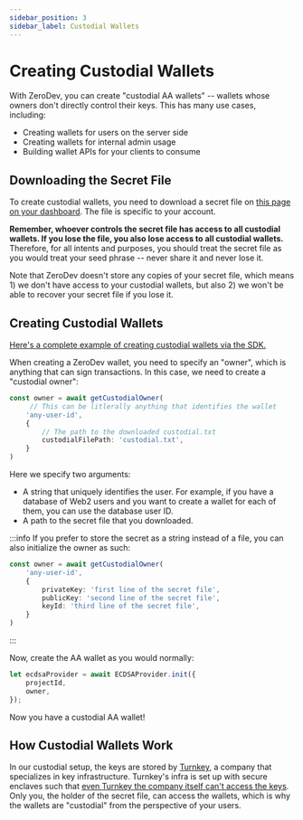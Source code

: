 ```yaml
---
sidebar_position: 3
sidebar_label: Custodial Wallets
---
```


# Creating Custodial Wallets

With ZeroDev, you can create "custodial AA wallets" -- wallets whose owners don't directly control their keys.  This has many use cases, including:

- Creating wallets for users on the server side
- Creating wallets for internal admin usage
- Building wallet APIs for your clients to consume

## Downloading the Secret File

To create custodial wallets, you need to download a secret file on [this page on your dashboard](https://dashboard.zerodev.app/custodial).  The file is specific to your account.

**Remember, whoever controls the secret file has access to all custodial wallets.  If you lose the file, you also lose access to all custodial wallets.**  Therefore, for all intents and purposes, you should treat the secret file as you would treat your seed phrase -- never share it and never lose it.

Note that ZeroDev doesn't store any copies of your secret file, which means 1) we don't have access to your custodial wallets, but also 2) we won't be able to recover your secret file if you lose it.

## Creating Custodial Wallets

[Here's a complete example of creating custodial wallets via the SDK.](https://github.com/zerodevapp/custodial-example)

When creating a ZeroDev wallet, you need to specify an "owner", which is anything that can sign transactions.  In this case, we need to create a "custodial owner":

```typescript
const owner = await getCustodialOwner(
     // This can be litlerally anything that identifies the wallet
    'any-user-id',
    {
        // The path to the downloaded custodial.txt
        custodialFilePath: 'custodial.txt',
    }
)
```

Here we specify two arguments:

- A string that uniquely identifies the user.  For example, if you have a database of Web2 users and you want to create a wallet for each of them, you can use the database user ID.
- A path to the secret file that you downloaded.

:::info
If you prefer to store the secret as a string instead of a file, you can also initialize the owner as such:

```typescript
const owner = await getCustodialOwner(
    'any-user-id',
    {
        privateKey: 'first line of the secret file',
        publicKey: 'second line of the secret file',
        keyId: 'third line of the secret file',
    }
)
```
:::

Now, create the AA wallet as you would normally:

```typescript
let ecdsaProvider = await ECDSAProvider.init({
    projectId,
    owner,
});
```

Now you have a custodial AA wallet!

## How Custodial Wallets Work

In our custodial setup, the keys are stored by [Turnkey](https://www.turnkey.io/), a company that specializes in key infrastructure.  Turnkey's infra is set up with secure enclaves such that [even Turnkey the company itself can't access the keys](https://docs.turnkey.com/security/non-custodial-key-mgmt).  Only you, the holder of the secret file, can access the wallets, which is why the wallets are "custodial" from the perspective of your users.